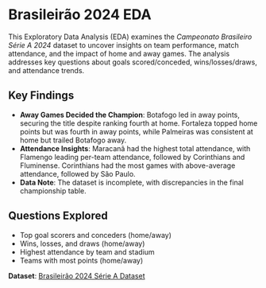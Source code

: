 # Brasileirão 2024 EDA

This Exploratory Data Analysis (EDA) examines the *Campeonato Brasileiro Série A 2024* dataset to uncover insights on team performance, match attendance, and the impact of home and away games. The analysis addresses key questions about goals scored/conceded, wins/losses/draws, and attendance trends.

## Key Findings
- **Away Games Decided the Champion**: Botafogo led in away points, securing the title despite ranking fourth at home. Fortaleza topped home points but was fourth in away points, while Palmeiras was consistent at home but trailed Botafogo away.
- **Attendance Insights**: Maracanã had the highest total attendance, with Flamengo leading per-team attendance, followed by Corinthians and Fluminense. Corinthians had the most games with above-average attendance, followed by São Paulo.
- **Data Note**: The dataset is incomplete, with discrepancies in the final championship table.

## Questions Explored
- Top goal scorers and conceders (home/away)
- Wins, losses, and draws (home/away)
- Highest attendance by team and stadium
- Teams with most points (home/away)

**Dataset**: [Brasileirão 2024 Série A Dataset](https://www.kaggle.com/datasets/fabioschirmann/brasileiro-2024-srie-a-dataset/versions/1/data)